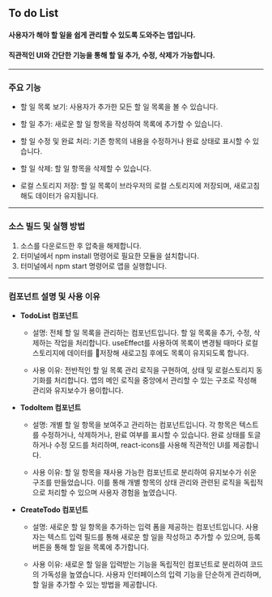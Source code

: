 ## To do List
#### 사용자가 해야 할 일을 쉽게 관리할 수 있도록 도와주는 앱입니다.
#### 직관적인 UI와 간단한 기능을 통해 할 일 추가, 수정, 삭제가 가능합니다.
---





### 주요 기능
* 할 일 목록 보기: 사용자가 추가한 모든 할 일 목록을 볼 수 있습니다.

* 할 일 추가: 새로운 할 일 항목을 작성하여 목록에 추가할 수 있습니다.

* 할 일 수정 및 완료 처리: 기존 항목의 내용을 수정하거나 완료 상태로 표시할 수 있습니다.

* 할 일 삭제: 할 일 항목을 삭제할 수 있습니다.

* 로컬 스토리지 저장: 할 일 목록이 브라우저의 로컬 스토리지에 저장되며, 새로고침해도 데이터가 유지됩니다.

---
### 소스 빌드 및 실행 방법 
1. 소스를 다운로드한 후 압축을 해제합니다.
2. 터미널에서 npm install 명령어로 필요한 모듈을 설치합니다.
3. 터미널에서 npm start 명령어로 앱을 실행합니다.

---
### 컴포넌트 설명 및 사용 이유
* **TodoList 컴포넌트**
  * 설명: 전체 할 일 목록을 관리하는 컴포넌트입니다. 할 일 목록을 추가, 수정, 삭제하는 작업을 처리합니다. useEffect를 사용하여 목록이 변경될 때마다 로컬스토리지에 데이터를 저장해 새로고침 후에도 목록이 유지되도록 합니다.

  * 사용 이유: 전반적인 할 일 목록 관리 로직을 구현하여, 상태 및 로컬스토리지 동기화를 처리합니다. 앱의 메인 로직을 중앙에서 관리할 수 있는 구조로 작성해 관리와 유지보수가 용이합니다.


* **TodoItem 컴포넌트**
  * 설명: 개별 할 일 항목을 보여주고 관리하는 컴포넌트입니다. 각 항목은 텍스트를 수정하거나, 삭제하거나, 완료 여부를 표시할 수 있습니다. 완료 상태를 토글하거나 수정 모드를 처리하며, react-icons를 사용해 직관적인 UI를 제공합니다.

  * 사용 이유: 할 일 항목을 재사용 가능한 컴포넌트로 분리하여 유지보수가 쉬운 구조를 만들었습니다. 이를 통해 개별 항목의 상태 관리와 관련된 로직을 독립적으로 처리할 수 있으며 사용자 경험을 높였습니다.

* **CreateTodo 컴포넌트**
  * 설명: 새로운 할 일 항목을 추가하는 입력 폼을 제공하는 컴포넌트입니다. 사용자는 텍스트 입력 필드를 통해 새로운 할 일을 작성하고 추가할 수 있으며, 등록 버튼을 통해 할 일을 목록에 추가합니다.

  * 사용 이유: 새로운 할 일을 입력받는 기능을 독립적인 컴포넌트로 분리하여 코드의 가독성을 높였습니다. 사용자 인터페이스의 입력 기능을 단순하게 관리하며, 할 일을 추가할 수 있는 방법을 제공합니다.

